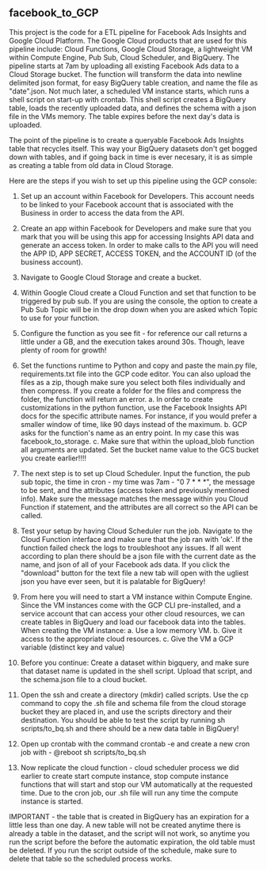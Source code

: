 ## facebook_to_GCP

This project is the code for a ETL pipeline for Facebook Ads Insights and Google Cloud Platform.  The Google Cloud products that are used for this
pipeline include: Cloud Functions, Google Cloud Storage, a lightweight VM within Compute Engine, Pub Sub, Cloud Scheduler, and BigQuery.  The pipeline starts at 
7am by uploading all existing Facebook Ads data to a Cloud Storage bucket.  The function will transform the data into newline delimited json format, for easy BigQuery table
creation, and name the file as "date".json.  Not much later, a scheduled VM instance starts, which runs a shell script on start-up with crontab. This shell script
creates a BigQuery table, loads the recently uploaded data, and defines the schema with a json file in the VMs memory.  The table expires before the next day's
data is uploaded.

The point of the pipeline is to create a queryable Facebook Ads Insights table that recycles itself.  This way your BigQuery datasets don't get bogged down 
with tables, and if going back in time is ever necesary, it is as simple as creating a table from old data in Cloud Storage.

Here are the steps if you wish to set up this pipeline using the GCP console:

1. Set up an account within Facebook for Developers.  This account needs to be linked to your Facebook account that is associated with the Business in order 
to access the data from the API.

2. Create an app within Facebook for Developers and make sure that you mark that you will be using this app for accessing Insights API data and generate an access token.
In order to make calls to the API you will need the APP ID, APP SECRET, ACCESS TOKEN, and the ACCOUNT ID (of the business account).  

3. Navigate to Google Cloud Storage and create a bucket.

4. Within Google Cloud create a Cloud Function and set that function to be triggered by pub sub. If you are using the console, the option to create a Pub Sub Topic 
will be in the drop down when you are asked which Topic to use for your function.  

5. Configure the function as you see fit - for reference our call returns a little under a GB, and the execution takes around 30s.  Though, leave plenty of room for growth!

6. Set the functions runtime to Python and copy and paste the main.py file, requirements.txt file into the GCP code editor.  You can also upload the files as a zip, though make sure you select both files individually and then compress.  If you create a folder for the files and compress the folder, the function will return an error. 
    a. In order to create customizations in the python function, use the Facebook Insights API docs for the specific attribute names.  For instance, if you would prefer a smaller window of time, like 90 days instead of the maximum.
    b. GCP asks for the function's name as an entry point.  In my case this was facebook_to_storage.
    c. Make sure that within the upload_blob function all arguments are updated.  Set the bucket name value to the GCS bucket you create earlier!!!!


7. The next step is to set up Cloud Scheduler. Input the function, the pub sub topic, the time in cron - my time was 7am - "0 7 * * *", the message to be sent, and the attributes (access token and previously mentioned info).  Make sure the message matches the message within you Cloud Function if statement, and the attributes are all correct so the API can be called.

8. Test your setup by having Cloud Scheduler run the job.  Navigate to the Cloud Function interface and make sure that the job ran with 'ok'.  If the function failed check the logs to troubleshoot any issues.  If all went according to plan there should be a json file with the current date as the name, and json of all of your Facebook ads data. If you click the "download" button for the text file a new tab will open with the ugliest json you have ever seen, but it is palatable for BigQuery!


9. From here you will need to start a VM instance within Compute Engine.  Since the VM instances come with the GCP CLI pre-installed, and a service account that can access your other cloud resources, we can create tables in BigQuery and load our facebook data into the tables.  When creating the VM instance:
    a. Use a low memory VM.
    b. Give it access to the appropriate cloud resources.
    c. Give the VM a GCP variable (distinct key and value)
    
    
10. Before you continue: Create a dataset within bigquery, and make sure that dataset name is updated in the shell script.  Upload that script, and the schema.json file to a cloud bucket.


11. Open the ssh and create a directory (mkdir) called scripts.  Use the cp command to copy the .sh file and schema file from the cloud storage bucket they are placed in, and use the scripts directory and their destination.  You should be able to test the script by running sh scripts/to_bq.sh and there should be a new data table in BigQuery!


12. Open up crontab with the command crontab -e and create a new cron job with - @reboot sh scripts/to_bq.sh


13. Now replicate the cloud function - cloud scheduler process we did earlier to create start compute instance, stop compute instance functions that will start and stop our VM automatically at the requested time.  Due to the cron job, our .sh file will run any time the compute instance is started.  


IMPORTANT - the table that is created in BigQuery has an expiration for a little less than one day.  A new table will not be created anytime there is already a table in the dataset, and the script will not work, so anytime you run the script before the before the automatic expiration, the old table must be deleted.  If you run the script outside of the schedule, make sure to delete that table so the scheduled process works.



